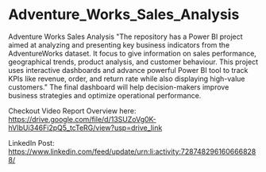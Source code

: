 # Adventure_Works_Sales_Analysis
Adventure Works Sales Analysis
"The repository has a Power BI project aimed at analyzing and presenting key business indicators from the AdventureWorks dataset. It focus to give information on sales performance, geographical trends, product analysis, and customer behaviour. This project uses interactive dashboards and advance powerful Power BI tool to track KPIs like  revenue, order, and return rate while also displaying high-value customers."
The final dashboard will help decision-makers improve business strategies and optimize operational performance.

Checkout Video Report Overview here: 
https://drive.google.com/file/d/13SUZoVg0K-hVIbUi346Fi2pQ5_tcTeRG/view?usp=drive_link 

LinkedIn Post:
https://www.linkedin.com/feed/update/urn:li:activity:7287482961606668288/ 
